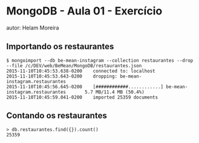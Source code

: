 # MongoDB - Aula 01 - Exercício
autor: Helam Moreira

## Importando os restaurantes

```
$ mongoimport --db be-mean-instagram --collection restaurantes --drop --file /c/DEV/web/BeMean/MongoDB/restaurantes.json
2015-11-10T10:45:53.638-0200    connected to: localhost
2015-11-10T10:45:53.643-0200    dropping: be-mean-instagram.restaurantes
2015-11-10T10:45:56.645-0200    [############............] be-mean-instagram.restaurantes       5.7 MB/11.4 MB (50.4%)
2015-11-10T10:45:59.041-0200    imported 25359 documents

```

## Contando os restaurantes

```
> db.restaurantes.find({}).count()
25359

```